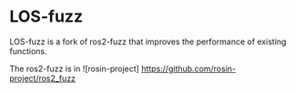 # LOS-fuzz
LOS-fuzz is a fork of ros2-fuzz that improves the performance of existing functions.

The ros2-fuzz is in ![rosin-project] https://github.com/rosin-project/ros2_fuzz

